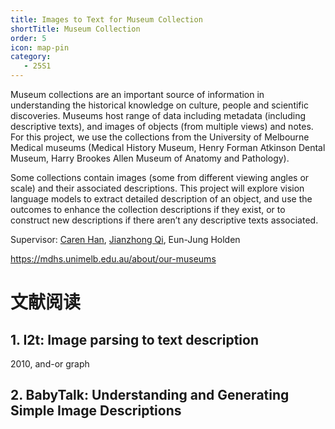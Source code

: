 ```yaml
---
title: Images to Text for Museum Collection 
shortTitle: Museum Collection 
order: 5
icon: map-pin
category:
   - 25S1
---
```


Museum collections are an important source of information in understanding the historical knowledge on culture, people and scientific discoveries. Museums host range of data including metadata (including descriptive texts), and images of objects (from multiple views) and notes. For this project, we use the collections from the University of Melbourne Medical museums (Medical History Museum, Henry Forman Atkinson Dental Museum, Harry Brookes Allen Museum of Anatomy and Pathology).


Some collections contain images (some from different viewing angles or scale) and their associated descriptions. This project will explore vision language models to extract detailed description of an object, and use the outcomes to enhance the collection descriptions if they exist, or to construct new descriptions if there aren’t any descriptive texts associated. 

Supervisor: [Caren Han](https://drcarenhan.github.io/), [Jianzhong Qi](https://jianzhongqi.github.io/), Eun-Jung Holden

https://mdhs.unimelb.edu.au/about/our-museums

# 文献阅读

## 1. I2t: Image parsing to text description

2010, and-or graph

## 2. BabyTalk: Understanding and Generating Simple Image Descriptions